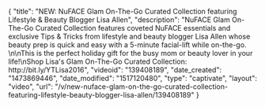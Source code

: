 {
    "title": "NEW: NuFACE Glam On-The-Go Curated Collection featuring Lifestyle & Beauty Blogger Lisa Allen",
    "description": "NuFACE Glam On-The-Go Curated Collection features coveted NuFACE essentials and exclusive Tips & Tricks from lifestyle and beauty blogger Lisa Allen whose beauty prep is quick and easy with a 5-minute facial-lift while on-the-go. \n\nThis is the perfect holiday gift for the busy mom or beauty lover in your life!\nShop Lisa's Glam On-The-Go Curated Collection: http:\/\/bit.ly\/YTLisa2016",
    "videoid": "139408189",
    "date_created": "1473869446",
    "date_modified": "1517120480",
    "type": "captivate",
    "layout": "video",
    "url": "\/v\/new-nuface-glam-on-the-go-curated-collection-featuring-lifestyle-beauty-blogger-lisa-allen\/139408189"
}